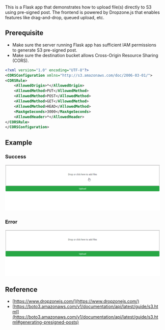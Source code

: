 This is a Flask app that demonstrates how to upload file(s) directly to S3 using pre-signed post.
The frontend is powered by Dropzone.js that enables features like drag-and-drop, queued upload, etc.

## Prerequisite

* Make sure the server running Flask app has sufficient IAM permissions to generate S3 pre-signed post.
* Make sure the destination bucket allows Cross-Origin Resource Sharing (CORS).        
```xml
<?xml version="1.0" encoding="UTF-8"?>
<CORSConfiguration xmlns="http://s3.amazonaws.com/doc/2006-03-01/">
<CORSRule>
    <AllowedOrigin>*</AllowedOrigin>
    <AllowedMethod>PUT</AllowedMethod>
    <AllowedMethod>POST</AllowedMethod>
    <AllowedMethod>GET</AllowedMethod>
    <AllowedMethod>HEAD</AllowedMethod>
    <MaxAgeSeconds>3000</MaxAgeSeconds>
    <AllowedHeader>*</AllowedHeader>
</CORSRule>
</CORSConfiguration>
```

## Example

### Success
![success](./success.gif)

### Error
![error](./error.gif)

## Reference

* [https://www.dropzonejs.com/](https://www.dropzonejs.com/)
* [https://boto3.amazonaws.com/v1/documentation/api/latest/guide/s3.html](https://boto3.amazonaws.com/v1/documentation/api/latest/guide/s3.html#generating-presigned-posts)
